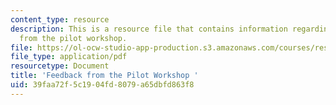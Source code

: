 ```yaml
---
content_type: resource
description: This is a resource file that contains information regarding feedback
  from the pilot workshop.
file: https://ol-ocw-studio-app-production.s3.amazonaws.com/courses/res-2-005-girls-who-build-make-your-own-wearables-workshop-spring-2015/39faa72f5c1904fd8079a65dbfd863f8_MITRES_2_005S15_Feed.pdf
file_type: application/pdf
resourcetype: Document
title: 'Feedback from the Pilot Workshop '
uid: 39faa72f-5c19-04fd-8079-a65dbfd863f8
---
```

